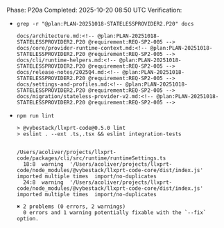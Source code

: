 <!-- @plan:PLAN-20251018-STATELESSPROVIDER2.P20a @requirement:REQ-SP2-005 -->
Phase: P20a
Completed: 2025-10-20 08:50 UTC
Verification:
- `grep -r "@plan:PLAN-20251018-STATELESSPROVIDER2.P20" docs`

  ```
  docs/architecture.md:<!-- @plan:PLAN-20251018-STATELESSPROVIDER2.P20 @requirement:REQ-SP2-005 -->
  docs/core/provider-runtime-context.md:<!-- @plan:PLAN-20251018-STATELESSPROVIDER2.P20 @requirement:REQ-SP2-005 -->
  docs/cli/runtime-helpers.md:<!-- @plan:PLAN-20251018-STATELESSPROVIDER2.P20 @requirement:REQ-SP2-005 -->
  docs/release-notes/2025Q4.md:<!-- @plan:PLAN-20251018-STATELESSPROVIDER2.P20 @requirement:REQ-SP2-005 -->
  docs/settings-and-profiles.md:<!-- @plan:PLAN-20251018-STATELESSPROVIDER2.P20 @requirement:REQ-SP2-005 -->
  docs/migration/stateless-provider-v2.md:<!-- @plan:PLAN-20251018-STATELESSPROVIDER2.P20 @requirement:REQ-SP2-005 -->
  ```

- `npm run lint`

  ```
  > @vybestack/llxprt-code@0.5.0 lint
  > eslint . --ext .ts,.tsx && eslint integration-tests


  /Users/acoliver/projects/llxprt-code/packages/cli/src/runtime/runtimeSettings.ts
    18:8  warning  '/Users/acoliver/projects/llxprt-code/node_modules/@vybestack/llxprt-code-core/dist/index.js' imported multiple times  import/no-duplicates
    24:8  warning  '/Users/acoliver/projects/llxprt-code/node_modules/@vybestack/llxprt-code-core/dist/index.js' imported multiple times  import/no-duplicates

  ✖ 2 problems (0 errors, 2 warnings)
    0 errors and 1 warning potentially fixable with the `--fix` option.
  ```

